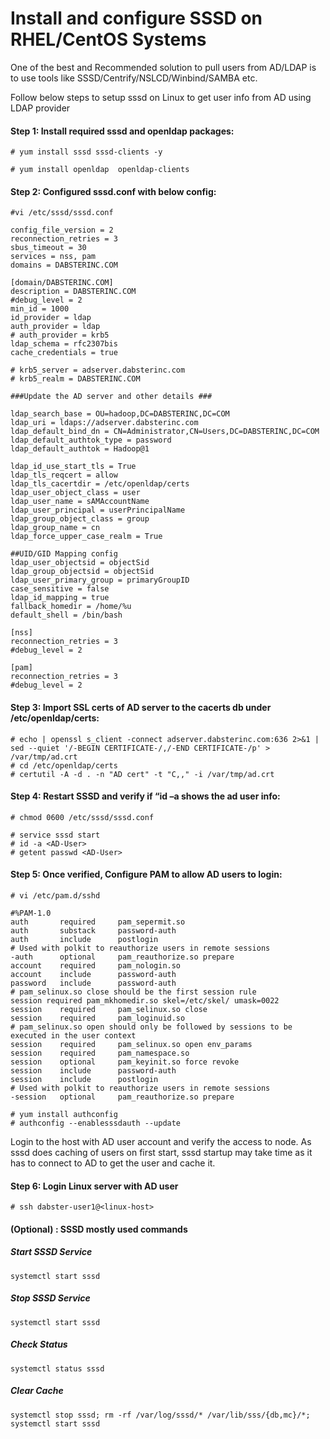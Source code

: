 # Install and configure SSSD on RHEL/CentOS Systems

One of the best and Recommended solution to pull users from AD/LDAP is to use tools like SSSD/Centrify/NSLCD/Winbind/SAMBA etc.

Follow below steps to setup sssd on Linux to get user info from AD using LDAP provider

#### Step 1: Install required sssd and openldap packages:

```
# yum install sssd sssd-clients -y
```

```
# yum install openldap  openldap-clients
```

#### Step 2: Configured sssd.conf with below config:
```
#vi /etc/sssd/sssd.conf
```

```
config_file_version = 2
reconnection_retries = 3
sbus_timeout = 30
services = nss, pam
domains = DABSTERINC.COM

[domain/DABSTERINC.COM]
description = DABSTERINC.COM
#debug_level = 2
min_id = 1000
id_provider = ldap
auth_provider = ldap
# auth_provider = krb5
ldap_schema = rfc2307bis
cache_credentials = true

# krb5_server = adserver.dabsterinc.com
# krb5_realm = DABSTERINC.COM

###Update the AD server and other details ###
 
ldap_search_base = OU=hadoop,DC=DABSTERINC,DC=COM
ldap_uri = ldaps://adserver.dabsterinc.com
ldap_default_bind_dn = CN=Administrator,CN=Users,DC=DABSTERINC,DC=COM
ldap_default_authtok_type = password
ldap_default_authtok = Hadoop@1

ldap_id_use_start_tls = True
ldap_tls_reqcert = allow
ldap_tls_cacertdir = /etc/openldap/certs
ldap_user_object_class = user
ldap_user_name = sAMAccountName
ldap_user_principal = userPrincipalName
ldap_group_object_class = group
ldap_group_name = cn
ldap_force_upper_case_realm = True
 
##UID/GID Mapping config 
ldap_user_objectsid = objectSid
ldap_group_objectsid = objectSid
ldap_user_primary_group = primaryGroupID
case_sensitive = false
ldap_id_mapping = true
fallback_homedir = /home/%u
default_shell = /bin/bash
 
[nss]
reconnection_retries = 3
#debug_level = 2
 
[pam]
reconnection_retries = 3
#debug_level = 2
```

#### Step 3: Import SSL certs of AD server to the cacerts db under /etc/openldap/certs:
```
# echo | openssl s_client -connect adserver.dabsterinc.com:636 2>&1 | sed --quiet '/-BEGIN CERTIFICATE-/,/-END CERTIFICATE-/p' > /var/tmp/ad.crt
# cd /etc/openldap/certs
# certutil -A -d . -n "AD cert" -t "C,," -i /var/tmp/ad.crt
```

#### Step 4: Restart SSSD and verify if “id –a shows the ad user info:
```
# chmod 0600 /etc/sssd/sssd.conf

# service sssd start
# id -a <AD-User>
# getent passwd <AD-User>
```

#### Step 5: Once verified, Configure PAM to allow AD users to login:
```
# vi /etc/pam.d/sshd
```
```
#%PAM-1.0
auth       required     pam_sepermit.so
auth       substack     password-auth
auth       include      postlogin
# Used with polkit to reauthorize users in remote sessions
-auth      optional     pam_reauthorize.so prepare
account    required     pam_nologin.so
account    include      password-auth
password   include      password-auth
# pam_selinux.so close should be the first session rule
session required pam_mkhomedir.so skel=/etc/skel/ umask=0022
session    required     pam_selinux.so close
session    required     pam_loginuid.so
# pam_selinux.so open should only be followed by sessions to be executed in the user context
session    required     pam_selinux.so open env_params
session    required     pam_namespace.so
session    optional     pam_keyinit.so force revoke
session    include      password-auth
session    include      postlogin
# Used with polkit to reauthorize users in remote sessions
-session   optional     pam_reauthorize.so prepare
```

```
# yum install authconfig
# authconfig --enablesssdauth --update
```

Login to the host with AD user account and verify the access to node. 
As sssd does caching of users on first start, sssd startup may take time as it has to connect to AD to get the user and cache it.


#### Step 6: Login Linux server with AD user
```
# ssh dabster-user1@<linux-host>
```


#### (Optional) : SSSD mostly used commands
##### Start SSSD Service
`systemctl start sssd`

##### Stop SSSD Service
`systemctl start sssd`

##### Check Status
`systemctl status sssd`

##### Clear Cache
`systemctl stop sssd; rm -rf /var/log/sssd/* /var/lib/sss/{db,mc}/*; systemctl start sssd`

